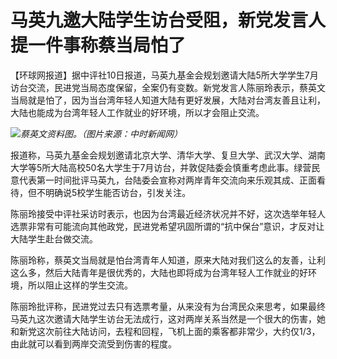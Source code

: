 

# 马英九邀大陆学生访台受阻，新党发言人提一件事称蔡当局怕了

【环球网报道】据中评社10日报道，马英九基金会规划邀请大陆5所大学学生7月访台交流，民进党当局态度保留，全案仍有变数。新党发言人陈丽玲表示，蔡英文当局就是怕了，因为当台湾年轻人知道大陆有更好发展，大陆对台湾友善且让利，大陆也能成为台湾年轻人工作就业的好环境，所以才会阻止交流。

![](https://inews.gtimg.com/om_bt/Op2j9p7M2TjbM5wIPRI2K5bLah9kvFwKzmqdZy-a8x6gAAA/1000)_蔡英文资料图。（图片来源：中时新闻网）_

报道称，马英九基金会规划邀请北京大学、清华大学、复旦大学、武汉大学、湖南大学等5所大陆高校50名大学生于7月访台，并敦促陆委会慎重考虑此事。绿营民意代表第一时间批评马英九，台陆委会宣称对两岸青年交流向来乐观其成、正面看待，但不明确说5校学生能否访台，引发关注。

陈丽玲接受中评社采访时表示，也因为台湾最近经济状况并不好，这次选举年轻人选票非常有可能流向其他政党，民进党希望巩固所谓的“抗中保台”意识，才反对让大陆学生赴台做交流。

陈丽玲称，蔡英文当局就是怕台湾青年人知道，原来大陆对我们这么的友善，让利这么多，然后大陆青年是很优秀的，大陆也即将成为台湾年轻人工作就业的好环境，所以阻止这样的学生交流。

陈丽玲批评称，民进党过去只有选票考量，从来没有为台湾民众来思考，如果最终马英九这次邀请大陆学生访台无法成行，这对两岸关系当然是一个很大的伤害，她和新党这次前往大陆访问，去程和回程，飞机上面的乘客都非常少，大约仅1/3，由此就可以看到两岸交流受到伤害的程度。

